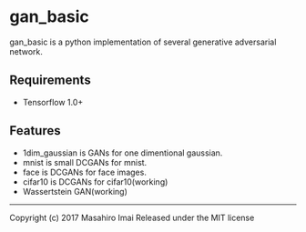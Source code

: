 # gan_basic
gan_basic is a python implementation of several generative adversarial network.

## Requirements
- Tensorflow 1.0+

## Features
- 1dim_gaussian is GANs for one dimentional gaussian.
- mnist is small DCGANs for mnist.
- face is DCGANs for face images.
- cifar10 is DCGANs for cifar10(working)
- Wassertstein GAN(working)

---
Copyright (c) 2017 Masahiro Imai
Released under the MIT license
